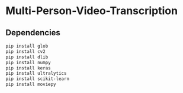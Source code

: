 # Multi-Person-Video-Transcription

## Dependencies

```bash
pip install glob
pip install cv2
pip install dlib
pip install numpy
pip install keras
pip install ultralytics
pip install scikit-learn
pip install moviepy